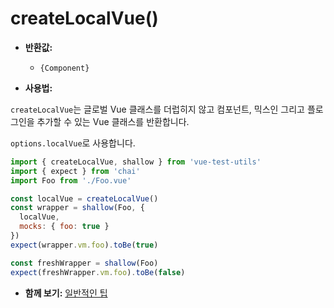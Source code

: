 # createLocalVue()

- **반환값:**
  - `{Component}`

- **사용법:**

`createLocalVue`는 글로벌 Vue 클래스를 더럽히지 않고 컴포넌트, 믹스인 그리고 플로그인을 추가할 수 있는 Vue 클래스를 반환합니다.

`options.localVue`로 사용합니다.

```js
import { createLocalVue, shallow } from 'vue-test-utils'
import { expect } from 'chai'
import Foo from './Foo.vue'

const localVue = createLocalVue()
const wrapper = shallow(Foo, {
  localVue,
  mocks: { foo: true }
})
expect(wrapper.vm.foo).toBe(true)

const freshWrapper = shallow(Foo)
expect(freshWrapper.vm.foo).toBe(false)
```

- **함께 보기:** [일반적인 팁](../guides/common-tips.md#applying-global-plugins-and-mixins)
